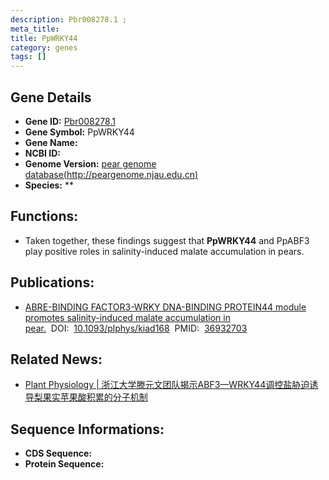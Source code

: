 ```yaml
---
description: Pbr008278.1 ; 
meta_title:
title: PpWRKY44
category: genes
tags: []
---
```


## Gene Details
- **Gene ID:**	[Pbr008278.1](Pbr008278.1)
- **Gene Symbol:** PpWRKY44
- **Gene Name:** 
- **NCBI ID:** [](https://www.ncbi.nlm.nih.gov/gene/?term=)
- **Genome Version:** [pear genome database(http://peargenome.njau.edu.cn)]()
- **Species:** **

## Functions:
   - Taken together, these findings suggest that **PpWRKY44** and PpABF3 play positive roles in salinity-induced malate accumulation in pears.

## Publications:
   - [ABRE-BINDING FACTOR3-WRKY DNA-BINDING PROTEIN44 module promotes salinity-induced malate accumulation in pear.]( https://academic.oup.com/plphys/article/192/3/1982/7080284?login=true)&nbsp;&nbsp;DOI:&nbsp;&nbsp;[10.1093/plphys/kiad168](https://academic.oup.com/plphys/article/192/3/1982/7080284?login=true)&nbsp;&nbsp;PMID:&nbsp;&nbsp;[36932703](https://pubmed.ncbi.nlm.nih.gov/36932703/)

## Related News:
   - [Plant Physiology | 浙江大学滕元文团队揭示ABF3—WRKY44调控盐胁迫诱导梨果实苹果酸积累的分子机制](https://mp.weixin.qq.com/s/mUmzYY9te-eT-B2pLliAIA)

## Sequence Informations:
- **CDS Sequence:**
- **Protein Sequence:**
